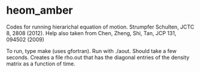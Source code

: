 # heom_amber
Codes for running hierarichal equation of motion. 
Strumpfer Schulten, JCTC 8, 2808 (2012). 
Help also taken from  Chen, Zheng, Shi, Tan, JCP 131, 094502 (2009)

To run, type make (uses gfortran). Run with ./aout. Should take a few seconds. Creates a file rho.out that has the diagonal entries of the density matrix as a function of time.
